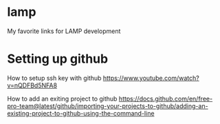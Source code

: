 # lamp
My favorite links for LAMP development

# Setting up github

How to setup ssh key with github
https://www.youtube.com/watch?v=nQDFBd5NFA8

How to add an exiting project to github
https://docs.github.com/en/free-pro-team@latest/github/importing-your-projects-to-github/adding-an-existing-project-to-github-using-the-command-line
